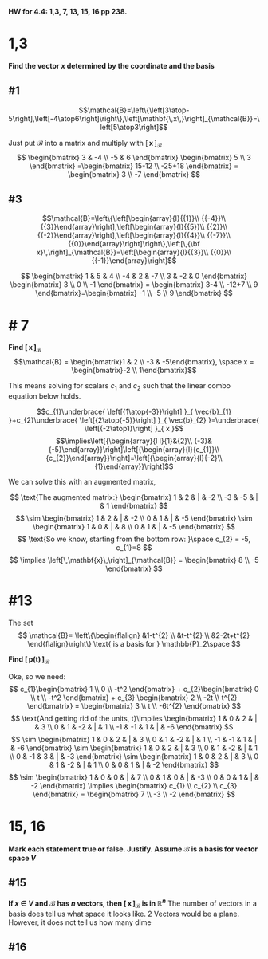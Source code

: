 **HW for 4.4: 1,3, 7, 13, 15, 16 pp 238.**

# 1,3
**Find the vector $x$ determined by the coordinate and the basis**
## #1
$$\mathcal{B}=\left\{\left[3\atop-5\right],\left[-4\atop6\right]\right\},\left[\mathbf{\,x\,}\right]_{\mathcal{B}}=\left[5\atop3\right]$$

Just put  $\mathcal{B}$ into a matrix and multiply with $\left[\,\mathbf{x}\,\right]_{\mathcal{B}}$
$$
\begin{bmatrix}
3 & -4 \\
-5 & 6
\end{bmatrix}
\begin{bmatrix}
5 \\
3
\end{bmatrix}
=\begin{bmatrix}
15-12 \\
-25+18
\end{bmatrix} = 
\begin{bmatrix}
3 \\
-7
\end{bmatrix}
$$

## #3
$$\mathcal{B}=\left\{\left[\begin{array}{l}{{1}}\\ {{-4}}\\ {{3}}\end{array}\right],\left[\begin{array}{l}{{5}}\\ {{2}}\\ {{-2}}\end{array}\right],\left[\begin{array}{l}{{4}}\\ {{-7}}\\ {{0}}\end{array}\right]\right\},\left[\,{\bf x}\,\right]_{\mathcal{B}}=\left[\begin{array}{l}{{3}}\\ {{0}}\\ {{-1}}\end{array}\right]$$

$$
\begin{bmatrix}
1 & 5 & 4 \\
-4 & 2 & -7 \\
3 & -2 & 0
\end{bmatrix} 
\begin{bmatrix}
3 \\
0 \\
-1
\end{bmatrix} =
\begin{bmatrix}
3-4 \\
-12+7 \\
9
\end{bmatrix}=\begin{bmatrix}
-1 \\
-5 \\
9
\end{bmatrix}
$$

# # 7
**Find $\left[\,\mathbf{x}\,\right]_{\mathcal{B}}$**
$$\mathcal{B} = \begin{bmatrix}1 & 2 \\ -3 & -5\end{bmatrix}, \space x = \begin{bmatrix}-2 \\ 1\end{bmatrix}$$


This means solving for scalars $c_{1}$ and $c_{2}$ such that the linear combo equation below holds.

$$c_{1}\underbrace{ \left[{1\atop{-3}}\right] }_{ \vec{b}_{1} }+c_{2}\underbrace{ \left[{2\atop{-5}}\right] }_{ \vec{b}_{2} }=\underbrace{ \left[{-2\atop1}\right] }_{ x }$$
$$\implies\left[{\begin{array}{l l}{1}&{2}\\ {-3}&{-5}\end{array}}\right]\left[{\begin{array}{l}{c_{1}}\\ {c_{2}}\end{array}}\right]=\left[{\begin{array}{l}{-2}\\ {1}\end{array}}\right]$$


We can solve this with an augmented matrix, 

$$
\text{The augmented matrix:}
\begin{bmatrix}
1 & 2 & | & -2 \\
-3 & -5 & | & 1
\end{bmatrix}
$$
$$
\sim \begin{bmatrix}
1 & 2 & | & -2 \\
0 & 1 & | & -5
\end{bmatrix} \sim 
\begin{bmatrix}
1 & 0 & | & 8 \\
0 & 1 & | & -5
\end{bmatrix}
$$
$$
\text{So we know, starting from the bottom row: }\space c_{2} = -5, c_{1}=8
$$
$$
\implies \left[\,\mathbf{x}\,\right]_{\mathcal{B}} = \begin{bmatrix}
8 \\
-5
\end{bmatrix}
$$


# #13
The set 
$$
\mathcal{B}=
\left\{\begin{flalign}
&1-t^{2} \\
&t-t^{2} \\
&2-2t+t^{2}
\end{flalign}\right\}
\text{  is a basis for } \mathbb{P}_2\space
$$

**Find $\left[\,\mathbf{p(t)}\,\right]_{\mathcal{B}}$**

Oke, so we need:
$$
c_{1}\begin{bmatrix}
1 \\
0 \\
-t^2
\end{bmatrix} + c_{2}\begin{bmatrix}
0 \\
t \\
-t^2
\end{bmatrix} + c_{3}
\begin{bmatrix}
2 \\
-2t \\
t^{2}
\end{bmatrix} = \begin{bmatrix}
3 \\
t \\
-6t^{2}
\end{bmatrix}
$$
$$
\text{And getting rid of the units,  t}\implies \begin{bmatrix}
1 & 0 & 2 & | & 3 \\
0 & 1 & -2 & | & 1 \\
-1 & -1 & 1 & | & -6
\end{bmatrix}
$$
$$
\sim \begin{bmatrix}
1 & 0 & 2 & | & 3 \\
0 & 1 & -2 & | & 1 \\
-1 & -1 & 1 & | & -6
\end{bmatrix} \sim 
\begin{bmatrix}
1 & 0 & 2 & | & 3 \\
0 & 1 & -2 & | & 1 \\
0 & -1 & 3 & | & -3
\end{bmatrix} \sim 
\begin{bmatrix}
1 & 0 & 2 & | & 3 \\
0 & 1 & -2 & | & 1 \\
0 & 0 & 1 & | & -2
\end{bmatrix}
$$
$$
\sim \begin{bmatrix}
1 & 0 & 0 & | & 7 \\
0 & 1 & 0 & | & -3 \\
0 & 0 & 1 & | & -2
\end{bmatrix} \implies
\begin{bmatrix}
c_{1} \\
c_{2} \\
c_{3}
\end{bmatrix} = 
\begin{bmatrix}
7 \\
-3 \\
-2
\end{bmatrix}
$$


# 15, 16
**Mark each statement true or false. Justify. Assume $\mathcal{B}$ is a basis for vector space $V$**

## #15
**If $x$ $\in$ $V$ and $\mathcal{B}$ has $n$ vectors, then $\left[\,\mathbf{x}\,\right]_{\mathcal{B}}$ is in $\mathbb{R}^n$**
The number of vectors in a basis does tell us what space it looks like. 2 Vectors would be a plane. However, it does not tell us how many dime

## #16
